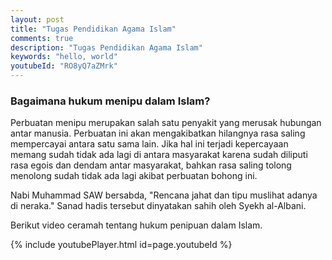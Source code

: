 ```yaml
---
layout: post
title: "Tugas Pendidikan Agama Islam"
comments: true
description: "Tugas Pendidikan Agama Islam"
keywords: "hello, world"
youtubeId: "RO8yQ7aZMrk"
---
```


### Bagaimana hukum menipu dalam Islam?

Perbuatan menipu merupakan salah satu penyakit yang merusak hubungan antar manusia. Perbuatan ini akan mengakibatkan hilangnya rasa saling mempercayai antara satu sama lain. Jika hal ini terjadi kepercayaan memang sudah tidak ada lagi di antara masyarakat karena sudah diliputi rasa egois dan dendam antar masyarakat, bahkan rasa saling tolong menolong sudah tidak ada lagi akibat perbuatan bohong ini.

Nabi Muhammad SAW bersabda, "Rencana jahat dan tipu muslihat adanya di neraka." Sanad hadis tersebut dinyatakan sahih oleh Syekh al-Albani.

Berikut video ceramah tentang hukum penipuan dalam Islam.


{% include youtubePlayer.html id=page.youtubeId %}